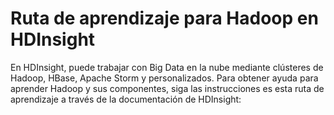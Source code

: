 <properties
	pageTitle="Ruta de aprendizaje para Hadoop en HDInsight | Microsoft Azure"
	description="Siga esta ruta de aprendizaje a través de la documentación y los recursos para aprender a usar Hadoop y sus componentes en HDInsight."
	services="hdinsight"
	documentationCenter=""
	authors="nitinme"
	manager="paulettm"
	editor="cgronlun"/>

<tags
	ms.service="hdinsight"
	ms.workload="big-data"
	ms.tgt_pltfrm="na"
	ms.devlang="na"
	ms.topic="get-started-article" 
	ms.date="07/11/2015"
	ms.author="nitinme"/>



# Ruta de aprendizaje para Hadoop en HDInsight
En HDInsight, puede trabajar con Big Data en la nube mediante clústeres de Hadoop, HBase, Apache Storm y personalizados. Para obtener ayuda para aprender Hadoop y sus componentes, siga las instrucciones es esta ruta de aprendizaje a través de la documentación de HDInsight:


<object type="image/svg+xml" data="https://sidneyhcontent.blob.core.windows.net/documentation/HDI.Content.Flow.svg" width="100%" height="100%"> </object>
 

<!---HONumber=August15_HO6-->